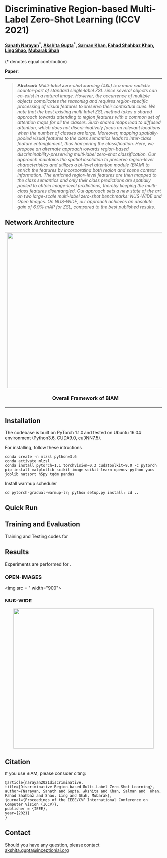 # Discriminative Region-based Multi-Label Zero-Shot Learning (ICCV 2021)

#### [Sanath Narayan](https://sites.google.com/view/sanath-narayan)<sup>\*</sup>, [Akshita Gupta](https://akshitac8.github.io/)<sup>\*</sup>, [Salman Khan](https://salman-h-khan.github.io/), [Fahad Shahbaz Khan](https://sites.google.com/view/fahadkhans/home), [Ling Shao](https://scholar.google.com/citations?user=z84rLjoAAAAJ&hl=en), [Mubarak Shah](https://scholar.google.com/citations?user=p8gsO3gAAAAJ&hl=en) ####

(* denotes equal contribution)



**Paper**: 

<hr />

> **Abstract:** *Multi-label zero-shot learning (ZSL) is a more realistic counter-part of standard single-label ZSL since several objects can co-exist in a natural image. 
However, the occurrence of multiple objects complicates the reasoning and requires region-specific processing of visual features to preserve their contextual cues.
We note that the best existing multi-label ZSL method takes a shared approach towards attending to region features with a common set of attention maps for all the classes.
Such shared maps lead to diffused attention, which does not discriminatively focus on relevant locations when the number of classes are large. Moreover, mapping spatially-pooled visual features to the class semantics leads to inter-class feature entanglement, thus hampering the classification. Here, we propose an alternate approach towards region-based discriminability-preserving multi-label zero-shot classification. Our approach maintains the spatial resolution to preserve region-level characteristics and utilizes a bi-level attention module (BiAM) to enrich the features by incorporating both region and scene context information. The enriched region-level features are then mapped to the class semantics and only their class predictions are spatially pooled to obtain image-level predictions, thereby keeping the multi-class features disentangled. Our approach sets a new state of the art on two large-scale multi-label zero-shot benchmarks: NUS-WIDE and Open Images. On NUS-WIDE, our approach achieves an absolute gain of 6.9\% mAP for ZSL, compared to the best published results.*

## Network Architecture
<table>
  <tr>
    <td> <img src = "" width="500"> </td>
    <td> <img src = "" width="400"> </td>
  </tr>
  <tr>
    <td><p align="center"><b>Overall Framework of BiAM</b></p></td>
    <td><p align="center"> <b>Region-based classification framework</b></p></td>
  </tr>
</table>

## Installation
The codebase is built on PyTorch 1.1.0 and tested on Ubuntu 16.04 environment (Python3.6, CUDA9.0, cuDNN7.5).

For installing, follow these intructions
 
```
conda create -n mlzsl python=3.6
conda activate mlzsl
conda install pytorch=1.1 torchvision=0.3 cudatoolkit=9.0 -c pytorch
pip install matplotlib scikit-image scikit-learn opencv-python yacs joblib natsort h5py tqdm pandas
```
Install warmup scheduler

```
cd pytorch-gradual-warmup-lr; python setup.py install; cd ..

```
## Quick Run

## Training and Evaluation

Training and Testing codes for 

## Results
Experiments are performed for .

### OPEN-IMAGES

<img src = " width="900">

### NUS-WIDE

<p align="center"> <img src = "" width="450"> </p>

## Citation
If you use BiAM, please consider citing:

    @article{narayan2021discriminative,
    title={Discriminative Region-based Multi-Label Zero-Shot Learning},
    author={Narayan, Sanath and Gupta, Akshita and Khan, Salman and  Khan, Fahad Shahbaz and Shao, Ling and Shah, Mubarak},
    journal={Proceedings of the IEEE/CVF International Conference on Computer Vision (ICCV)},
    publisher = {IEEE},
    year={2021}
    }

## Contact
Should you have any question, please contact akshita.gupta@inceptioniai.org
